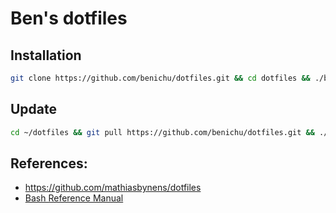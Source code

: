 # Ben's dotfiles

## Installation

```bash
git clone https://github.com/benichu/dotfiles.git && cd dotfiles && ./bootstrap.sh
```

## Update

```bash
cd ~/dotfiles && git pull https://github.com/benichu/dotfiles.git && ./bootstrap.sh
```

## References:

* https://github.com/mathiasbynens/dotfiles
* [Bash Reference Manual](http://www.gnu.org/software/bash/manual/bashref.html)
